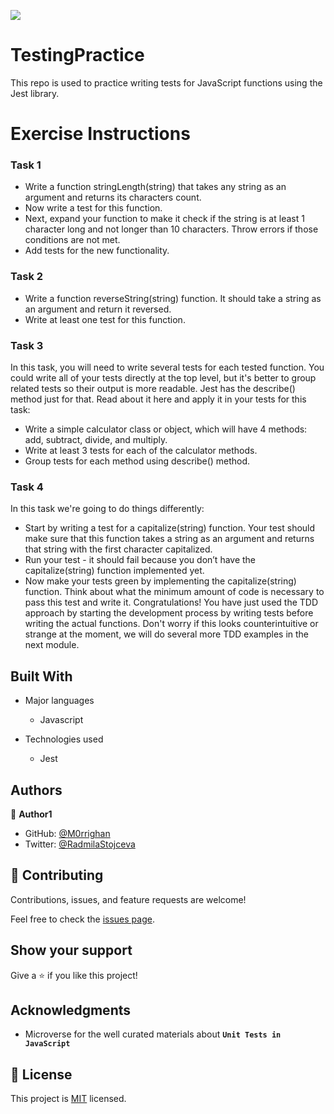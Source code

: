 ![](https://img.shields.io/badge/Microverse-blueviolet)
# TestingPractice
This repo is used to practice writing tests for JavaScript functions using the Jest library.


# Exercise Instructions

### Task 1
- Write a function stringLength(string) that takes any string as an argument and returns its characters count.
- Now write a test for this function.
- Next, expand your function to make it check if the string is at least 1 character long and not longer than 10 characters. Throw errors if those conditions are not met.
- Add tests for the new functionality.
### Task 2
- Write a function reverseString(string) function. It should take a string as an argument and return it reversed.
- Write at least one test for this function. 
### Task 3
In this task, you will need to write several tests for each tested function. You could write all of your tests directly at the top level, but it's better to group related tests so their output is more readable. Jest has the describe() method just for that. Read about it here and apply it in your tests for this task:

- Write a simple calculator class or object, which will have 4 methods: add, subtract, divide, and multiply.
- Write at least 3 tests for each of the calculator methods.
- Group tests for each method using describe() method.
### Task 4
In this task we're going to do things differently:

- Start by writing a test for a capitalize(string) function. Your test should make sure that this function takes a string as an argument and returns that string with the first character capitalized.
- Run your test - it should fail because you don’t have the capitalize(string) function implemented yet.
- Now make your tests green by implementing the capitalize(string) function. Think about what the minimum amount of code is necessary to pass this test and write it.
Congratulations! You have just used the TDD approach by starting the development process by writing tests before writing the actual functions. Don't worry if this looks counterintuitive or strange at the moment, we will do several more TDD examples in the next module.

## Built With

- Major languages
  - Javascript 

- Technologies used
  - Jest 

## Authors

👤 **Author1**

- GitHub: [@M0rrighan](https://github.com/M0rrighan)
- Twitter: [@RadmilaStojceva](https://twitter.com/RadmilaStojceva)

## 🤝 Contributing

Contributions, issues, and feature requests are welcome!

Feel free to check the [issues page](../../issues/).

## Show your support

Give a ⭐️ if you like this project!

## Acknowledgments

- Microverse for the well curated materials about  **`Unit Tests in JavaScript`**

## 📝 License

This project is [MIT](./MIT.md) licensed.
